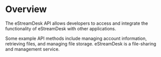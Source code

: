 # Overview

The eStreamDesk API allows developers to access and integrate the functionality
of eStreamDesk with other applications.

Some example API methods include managing account information, retrieving
files, and managing file storage. eStreamDesk is a file-sharing and management
service.
